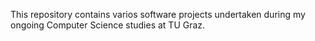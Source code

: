This repository contains varios software projects undertaken during my ongoing Computer Science studies at TU Graz.
